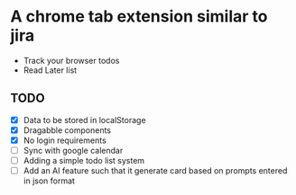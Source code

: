# A chrome tab extension similar to jira

- Track your browser todos
- Read Later list

## TODO

- [x] Data to be stored in localStorage
- [x] Dragabble components
- [x] No login requirements
- [ ] Sync with google calendar
- [ ] Adding a simple todo list system
- [ ] Add an AI feature such that it generate card based on prompts entered in json format
